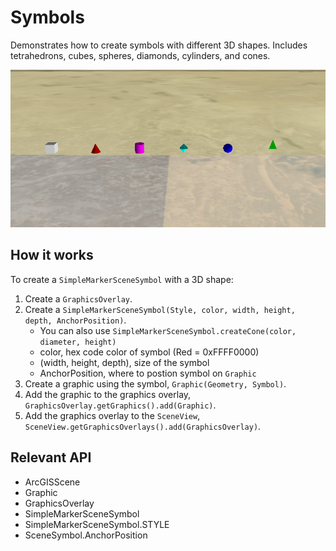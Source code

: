 <h1>Symbols</h1>

<p>Demonstrates how to create symbols with different 3D shapes. Includes tetrahedrons, cubes, spheres, diamonds, cylinders, and cones.</p>

<p><img src="Symbols.png"/></p>

<h2>How it works</h2>

<p>To create a <code>SimpleMarkerSceneSymbol</code> with a 3D shape:</p>

<ol>
  <li>Create a <code>GraphicsOverlay</code>.</li>
  <li>Create a <code>SimpleMarkerSceneSymbol(Style, color, width, height, depth, AnchorPosition)</code>.
    <ul><li>You can also use <code>SimpleMarkerSceneSymbol.createCone(color, diameter, height)</code></li>
      <li>color, hex code color of symbol (Red = 0xFFFF0000)</li>
      <li>(width, height, depth), size of the symbol</li>
      <li>AnchorPosition, where to postion symbol on <code>Graphic</code></li></ul></li>
  <li>Create a graphic using the symbol, <code>Graphic(Geometry, Symbol)</code>.</li>
  <li>Add the graphic to the graphics overlay, <code>GraphicsOverlay.getGraphics().add(Graphic)</code>.</li>
  <li>Add the graphics overlay to the <code>SceneView</code>, <code>SceneView.getGraphicsOverlays().add(GraphicsOverlay)</code>.</li>
</ol>

<h2>Relevant API</h2>

<ul>
  <li>ArcGISScene</li>
  <li>Graphic</li>
  <li>GraphicsOverlay</li>
  <li>SimpleMarkerSceneSymbol</li>
  <li>SimpleMarkerSceneSymbol.STYLE</li>
  <li>SceneSymbol.AnchorPosition</li>
</ul>
